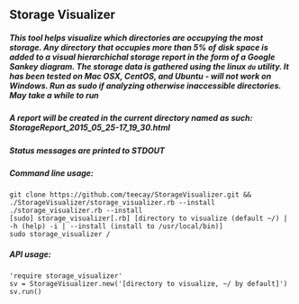 ## Storage Visualizer

##### This tool helps visualize which directories are occupying the most storage. Any directory that occupies more than 5% of disk space is added to a visual hierarchichal storage report in the form of a Google Sankey diagram. The storage data is gathered using the linux `du` utility. It has been tested on Mac OSX, CentOS, and Ubuntu - will not work on Windows. Run as sudo if analyzing otherwise inaccessible directories. May take a while to run

##### A report will be created in the current directory named as such: StorageReport_2015_05_25-17_19_30.html
##### Status messages are printed to STDOUT


##### Command line usage:
	git clone https://github.com/teecay/StorageVisualizer.git && ./StorageVisualizer/storage_visualizer.rb --install
	./storage_visualizer.rb --install
	[sudo] storage_visualizer[.rb] [directory to visualize (default ~/) | -h (help) -i | --install (install to /usr/local/bin)]
	sudo storage_visualizer /

##### API usage: 	

	'require storage_visualizer'
	sv = StorageVisualizer.new('[directory to visualize, ~/ by default]')
	sv.run()

